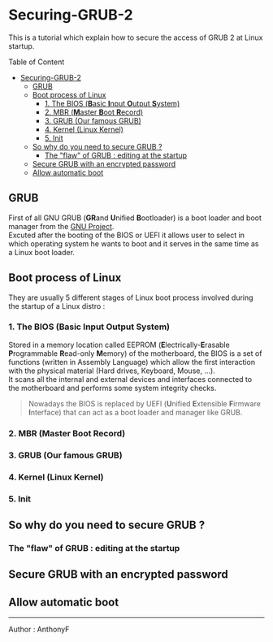 # Securing-GRUB-2

This is a tutorial which explain how to secure the access of GRUB 2 at Linux startup.

Table of Content

- [Securing-GRUB-2](#securing-grub-2)
  - [GRUB](#grub)
  - [Boot process of Linux](#boot-process-of-linux)
    - [1. The BIOS (**B**asic **I**nput **O**utput **S**ystem)](#1-the-bios-basic-input-output-system)
    - [2. MBR (**M**aster **B**oot **R**ecord)](#2-mbr-master-boot-record)
    - [3. GRUB (Our famous GRUB)](#3-grub-our-famous-grub)
    - [4. Kernel (Linux Kernel)](#4-kernel-linux-kernel)
    - [5. Init](#5-init)
  - [So why do you need to secure GRUB ?](#so-why-do-you-need-to-secure-grub-)
    - [The "flaw" of GRUB : editing at the startup](#the-flaw-of-grub--editing-at-the-startup)
  - [Secure GRUB with an encrypted password](#secure-grub-with-an-encrypted-password)
  - [Allow automatic boot](#allow-automatic-boot)

## GRUB

First of all GNU GRUB (**GR**and **U**nified **B**ootloader) is a boot loader and boot manager from the [GNU Project](https://www.gnu.org/).  
Excuted after the booting of the BIOS or UEFI it allows user to select in which operating system he wants to boot and it serves in the same time as a Linux boot loader.

## Boot process of Linux

They are usually 5 different stages of Linux boot process involved during the startup of a Linux distro :

### 1. The BIOS (**B**asic **I**nput **O**utput **S**ystem)

Stored in a memory location called EEPROM (**E**lectrically-**E**rasable **P**rogrammable **R**ead-only **M**emory) of the motherboard, the BIOS is a set of functions (written in Assembly Language) which allow the first interaction with the physical material (Hard drives, Keyboard, Mouse, ...).  
It scans all the internal and external devices and interfaces connected to the motherboard and performs some system integrity checks.  

> Nowadays the BIOS is replaced by UEFI (**U**nified **E**xtensible **F**irmware **I**nterface) that can act as a boot loader and manager like GRUB.

### 2. MBR (**M**aster **B**oot **R**ecord)

### 3. GRUB (Our famous GRUB)

### 4. Kernel (Linux Kernel)

### 5. Init

## So why do you need to secure GRUB ?

### The "flaw" of GRUB : editing at the startup

## Secure GRUB with an encrypted password

## Allow automatic boot

___
Author : AnthonyF
